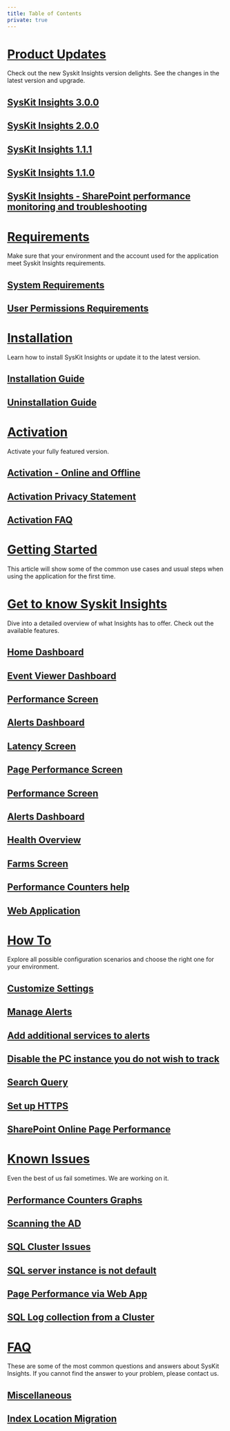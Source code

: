 ```yaml
---
title: Table of Contents
private: true
---
```



# [Product Updates](product-updates)
Check out the new Syskit Insights version delights. See the changes in the latest version and upgrade. 
## [SysKit Insights 3.0.0](insights-3-release-note.md)
## [SysKit Insights 2.0.0](insights-2-release-note.md)
## [SysKit Insights 1.1.1](insights-1-1-1-release-note.md)
## [SysKit Insights 1.1.0](insights-1-1-release-note.md)
## [SysKit Insights - SharePoint performance monitoring and troubleshooting](insights1-release-note.md)

# [Requirements](requirements)
Make sure that your environment and the account used for the application meet Syskit Insights requirements.
## [System Requirements](system-requirements.md)
## [User Permissions Requirements](user-permissions-requirements.md)


# [Installation](installation)
Learn how to install SysKit Insights or update it to the latest version. 
## [Installation Guide](installation-guide.md)
## [Uninstallation Guide](uninstallation-guide.md)


# [Activation](activation)
Activate your fully featured version.
## [Activation - Online and Offline](online-offline-activation.md)
## [Activation Privacy Statement](activation-privacy-statement.md)
## [Activation FAQ](activation-faq.md)

# [Getting Started](getting-started)
This article will show some of the common use cases and usual steps when using the application for the first time.
## [](index.md)


# [Get to know Syskit Insights](get-to-know-insights)
Dive into a detailed overview of what Insights has to offer. Check out the available features. 
## [Home Dashboard](insights-home.md)
## [Event Viewer Dashboard](event-viewer.md)
## [Performance Screen](performance-screen.md)
## [Alerts Dashboard](insights-alerts.md)
## [Latency Screen](latency-screen.md)
## [Page Performance Screen](page-performance-screen.md)
## [Performance Screen](performance-screen.md)
## [Alerts Dashboard](insights-alerts.md)
## [Health Overview](health-overview.md)
## [Farms Screen](farms-screen.md)
## [Performance Counters help](performance-counters.md)
## [Web Application](web-application.md)


# [How To](how-to)
Explore all possible configuration scenarios and choose the right one for your environment.
## [Customize Settings](customize-settings.md)
## [Manage Alerts](manage-alerts.md)
## [Add additional services to alerts](add-additional-services-alert.md)
## [Disable the PC instance you do not wish to track](disable-pc-instance.md) 
## [Search Query](search-query.md)
## [Set up HTTPS](set-up-https.md)
## [SharePoint Online Page Performance](spo-pp.md)


# [Known Issues](known-issues)
Even the best of us fail sometimes. We are working on it. 
## [Performance Counters Graphs](performance-counters-laptop-sleeping.md)
## [Scanning the AD](scan-ad-server-number.md)
## [SQL Cluster Issues](sql-cluster-issues.md)
## [SQL server instance is not default](not-default-sql-instance.md)
## [Page Performance via Web App](webapp-page-performance.md)
## [SQL Log collection from a Cluster](servers-in-cluster.md)


# [FAQ](faq)
These are some of the most common questions and answers about SysKit Insights. If you cannot find the answer to your problem, please contact us.
## [Miscellaneous](miscellaneous.md)
## [Index Location Migration](index-location-migration.md)
